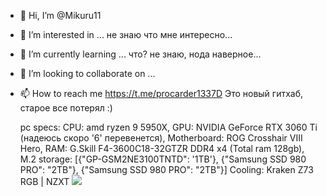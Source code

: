 - 👋 Hi, I’m @Mikuru11
- 👀 I’m interested in ... не знаю что мне интересно...
- 🌱 I’m currently learning ... что? не знаю, нода наверное...
- 💞️ I’m looking to collaborate on ...
- 📫 How to reach me https://t.me/procarder1337D
   Это новый гитхаб, старое все потерял :)
   
   pc specs:
CPU: amd ryzen 9 5950X,
GPU: NVIDIA GeForce RTX 3060 Ti (надеюсь скоро '6' перевенется),
Motherboard: ROG Crosshair VIII Hero,
RAM: G.Skill F4-3600C18-32GTZR DDR4 x4 (Total ram 128gb),
M.2 storage: [{"GP-GSM2NE3100TNTD": '1TB'}, {"Samsung SSD 980 PRO": "2TB"}, {"Samsung SSD 980 PRO": "2TB"}]
Сooling: Kraken Z73 RGB | NZXT
<b/><img src="https://i.imgur.com/QVM1HFH.png"></img>
<!---
Mikuru11/Mikuru11 is a ✨ special ✨ repository because its `README.md` (this file) appears on your GitHub profile.
You can click the Preview link to take a look at your changes.
--->
